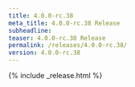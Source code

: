 ```yaml
---
title: 4.0.0-rc.38
meta_title: 4.0.0-rc.38 Release
subheadline: 
teaser: 4.0.0-rc.38 Release
permalink: /releases/4.0.0-rc.38/
version: 4.0.0-rc.38
---
```


{% include _release.html %}
